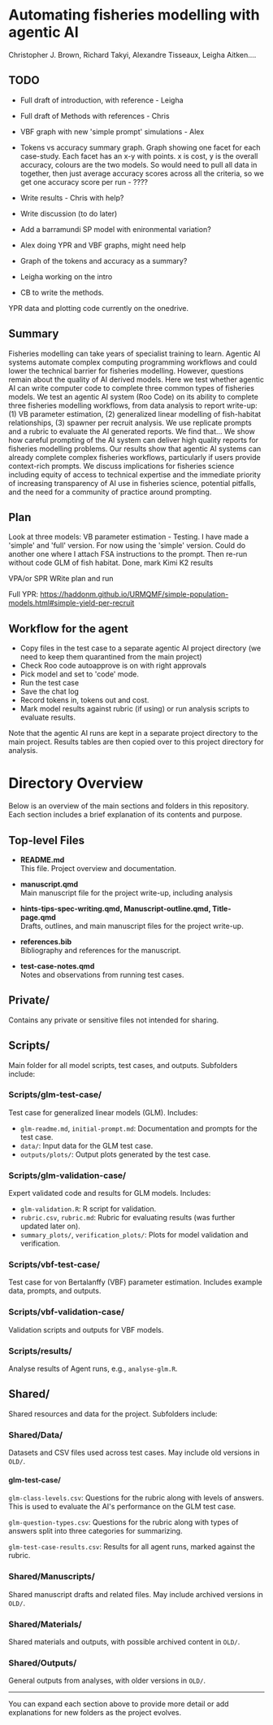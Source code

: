 


# Automating fisheries modelling with agentic AI

Christopher J. Brown, Richard Takyi, Alexandre Tisseaux, Leigha Aitken....

## TODO
- Full draft of introduction, with reference - Leigha
- Full draft of Methods with references - Chris
- VBF graph with new 'simple prompt' simulations - Alex
- Tokens vs accuracy summary graph. Graph showing one facet for each case-study. Each facet has an x-y with points. x is cost, y is the overall accuracy, colours are the two models. So would need to pull all data in together, then just average accuracy scores across all the criteria, so we get one accuracy score per run - ????
- Write results - Chris with help?
- Write discussion (to do later)
- Add a barramundi SP model with enironmental variation? 


- Alex doing YPR and VBF graphs, might need help
- Graph of the tokens and accuracy as a summary? 
- Leigha working on the intro
- CB to write the methods. 

YPR data and plotting code currently on the onedrive. 

## Summary

Fisheries modelling can take years of specialist training to learn. Agentic AI systems automate complex computing programming workflows and could lower the technical barrier for fisheries modelling. However, questions remain about the quality of AI derived models. Here we test whether agentic AI can write computer code to complete three common types of fisheries models. We test an agentic AI system (Roo Code) on its ability to complete three fisheries modelling workflows, from data analysis to report write-up: (1) VB parameter estimation, (2) generalized linear modelling of fish-habitat relationships, (3) spawner per recruit analysis. We use replicate prompts and a rubric to evaluate the AI generated reports. We find that... We show how careful prompting of the AI system can deliver high quality reports for fisheries modelling problems. Our results show that agentic AI systems can already complete complex fisheries workflows, particularly if users provide context-rich prompts. We discuss implications for fisheries science including equity of access to technical expertise and the immediate priority of increasing transparency of AI use in fisheries science, potential pitfalls, and the need for a community of practice around prompting.  

## Plan 

Look at three models:
VB parameter estimation - Testing. 
I have made a 'simple' and 'full' version. For now using the 'simple' version. Could do another one where I attach FSA instructions to the prompt.
Then re-run without code 
GLM of fish habitat. Done, mark Kimi K2 results

VPA/or SPR WRite plan and run 

Full YPR: https://haddonm.github.io/URMQMF/simple-population-models.html#simple-yield-per-recruit


## Workflow for the agent

- Copy files in the test case to a separate agentic AI project directory (we need to keep them quarantined from the main project)
- Check Roo code autoapprove is on with right approvals
- Pick model and set to 'code' mode. 
- Run the test case
- Save the chat log
- Record tokens in, tokens out and cost.
- Mark model results against rubric (if using) or run analysis scripts to evaluate results. 

Note that the agentic AI runs are kept in a separate project directory to the main project. Results tables are then copied over to this project directory for analysis. 

# Directory Overview

Below is an overview of the main sections and folders in this repository. Each section includes a brief explanation of its contents and purpose.

## Top-level Files


- **README.md**  
	This file. Project overview and documentation.

- **manuscript.qmd**  
    Main manuscript file for the project write-up, including analysis

- **hints-tips-spec-writing.qmd, Manuscript-outline.qmd,  Title-page.qmd**  
	Drafts, outlines, and main manuscript files for the project write-up.

- **references.bib**  
	Bibliography and references for the manuscript.
- **test-case-notes.qmd**  
	Notes and observations from running test cases.

## Private/
Contains any private or sensitive files not intended for sharing.

## Scripts/
Main folder for all model scripts, test cases, and outputs. Subfolders include:

### Scripts/glm-test-case/
Test case for generalized linear models (GLM). Includes:
- `glm-readme.md`, `initial-prompt.md`: Documentation and prompts for the test case.
- `data/`: Input data for the GLM test case.
- `outputs/plots/`: Output plots generated by the test case.

### Scripts/glm-validation-case/
Expert validated code and results for GLM models. Includes:
- `glm-validation.R`: R script for validation.
- `rubric.csv`, `rubric.md`: Rubric for evaluating results (was further updated later on). 
- `summary_plots/`, `verification_plots/`: Plots for model validation and verification.

### Scripts/vbf-test-case/
Test case for von Bertalanffy (VBF) parameter estimation. Includes example data, prompts, and outputs.

### Scripts/vbf-validation-case/
Validation scripts and outputs for VBF models.

### Scripts/results/
Analyse results of Agent runs, e.g., `analyse-glm.R`.

## Shared/
Shared resources and data for the project. Subfolders include:

### Shared/Data/
Datasets and CSV files used across test cases. May include old versions in `OLD/`.

#### glm-test-case/

`glm-class-levels.csv`: Questions for the rubric along with levels of answers. This is used to evaluate the AI's performance on the GLM test case.

`glm-question-types.csv`: Questions for the rubric along with types of answers split into three categories for summarizing. 

`glm-test-case-results.csv`: Results for all agent runs, marked against the rubric. 

### Shared/Manuscripts/
Shared manuscript drafts and related files. May include archived versions in `OLD/`.



### Shared/Materials/
Shared materials and outputs, with possible archived content in `OLD/`.

### Shared/Outputs/
General outputs from analyses, with older versions in `OLD/`.

---
You can expand each section above to provide more detail or add explanations for new folders as the project evolves.


